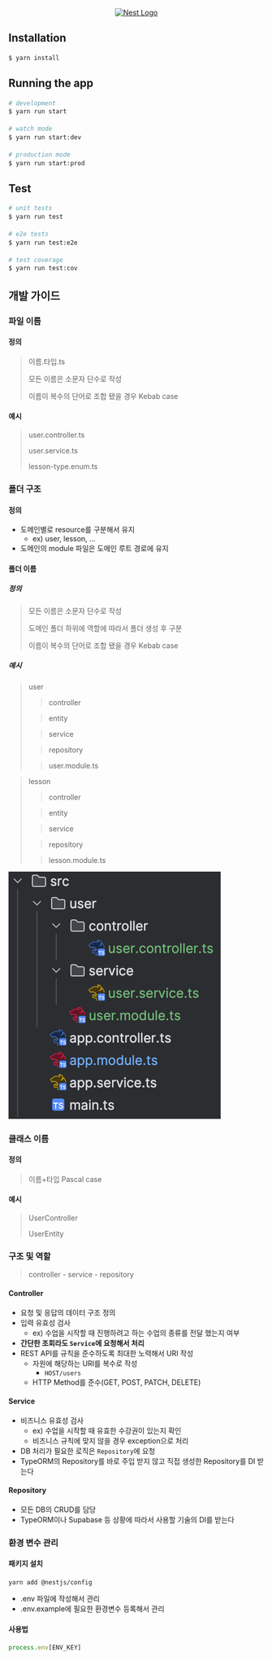 <p align="center">
  <a href="http://nestjs.com/" target="blank"><img src="https://nestjs.com/img/logo-small.svg" width="200" alt="Nest Logo" /></a>
</p>

## Installation

```bash
$ yarn install
```

## Running the app

```bash
# development
$ yarn run start

# watch mode
$ yarn run start:dev

# production mode
$ yarn run start:prod
```

## Test

```bash
# unit tests
$ yarn run test

# e2e tests
$ yarn run test:e2e

# test coverage
$ yarn run test:cov
```

## 개발 가이드

### 파일 이름

#### 정의

> 이름.타입.ts
>
> 모든 이름은 소문자 단수로 작성
>
> 이름이 복수의 단어로 조합 됐을 경우 Kebab case

#### 예시

> user.controller.ts
>
> user.service.ts
>
> lesson-type.enum.ts

### 폴더 구조

#### 정의

- 도메인별로 resource를 구분해서 유지
    - ex) user, lesson, ...
- 도메인의 module 파일은 도메인 루트 경로에 유지

#### 폴더 이름

##### 정의

> 모든 이름은 소문자 단수로 작성
>
> 도메인 폴더 하위에 역할에 따라서 폴더 생성 후 구분
>
> 이름이 복수의 단어로 조합 됐을 경우 Kebab case

##### 예시

> user
>
>> controller
>
>> entity
>
>> service
>
>> repository
>
>> user.module.ts

> lesson
>
>> controller
>
>> entity
>
>> service
>
>> repository
>
>> lesson.module.ts

![01.png](assets/01.png)

### 클래스 이름

#### 정의

> 이름+타입 Pascal case

#### 예시

> UserController
>
> UserEntity

### 구조 및 역할

> controller - service - repository

#### Controller

- 요청 및 응답의 데이터 구조 정의
- 입력 유효성 검사
    - ex) 수업을 시작할 때 진행하려고 하는 수업의 종류를 전달 했는지 여부
- **간단한 조회라도 `Service`에 요청해서 처리**
- REST API를 규칙을 준수하도록 최대한 노력해서 URI 작성
  - 자원에 해당하는 URI를 복수로 작성
    - `HOST/users`
  - HTTP Method를 준수(GET, POST, PATCH, DELETE)

#### Service

- 비즈니스 유효성 검사
    - ex) 수업을 시작할 때 유효한 수강권이 있는지 확인
    - 비즈니스 규칙에 맞지 않을 경우 exception으로 처리
- DB 처리가 필요한 로직은 `Repository`에 요청
- TypeORM의 Repository를 바로 주입 받지 않고 직접 생성한 Repository를 DI 받는다

#### Repository

- 모든 DB의 CRUD를 담당
- TypeORM이나 Supabase 등 상황에 따라서 사용할 기술의 DI를 받는다

### 환경 변수 관리

#### 패키지 설치
 
```shell
yarn add @nestjs/config
```

- .env 파일에 작성해서 관리
- .env.example에 필요한 환경변수 등록해서 관리

#### 사용법

```typescript
process.env[ENV_KEY]
```
